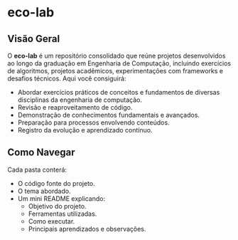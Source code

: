 # eco-lab

## Visão Geral

O **eco-lab** é um repositório consolidado que reúne projetos desenvolvidos ao longo da graduação em Engenharia de Computação, incluindo exercícios de algoritmos, projetos acadêmicos, experimentações com frameworks e desafios técnicos. Aqui você consiguirá: 

- Abordar exercícios práticos de conceitos e fundamentos de diversas disciplinas da engenharia de computação.
- Revisão e reaproveitamento de código.
- Demonstração de conhecimentos fundamentais e avançados.
- Preparação para processos envolvendo conteúdos.
- Registro da evolução e aprendizado contínuo.

## Como Navegar

Cada pasta conterá:
- O código fonte do projeto.
- O tema abordado.
- Um mini README explicando:
  - Objetivo do projeto.
  - Ferramentas utilizadas.
  - Como executar.
  - Principais aprendizados e observações.
